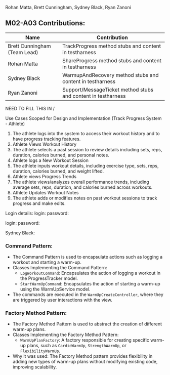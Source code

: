 Rohan Matta, Brett Cunningham, Sydney Black, Ryan Zanoni

## M02-A03 Contributions:
| Name                         | Contribution                                              |
|------------------------------|-----------------------------------------------------------|
| Brett Cunningham (Team Lead) | TrackProgress method stubs and content in testharness     |
| Rohan Matta                  | ShareProgress method stubs and content in testharness     |
| Sydney Black                 | WarmupAndRecovery method stubs and content in testharness |
| Ryan Zanoni                  | Support/MessageTicket method stubs and content in testharness |

NEED TO FILL THIS IN \/

Use Cases Scoped for Design and Implementation (Track Progress System - Athlete)
1. The athlete logs into the system to access their workout history and to have progress tracking features.
2. Athlete Views Workout History
3. The athlete selects a past session to review details including sets, reps, duration, calories burned, and personal notes.
4. Athlete logs a New Workout Session
5. The athlete inputs workout details, including exercise type, sets, reps, duration, calories burned, and weight lifted.
6. Athlete views Progress Trends
7. The athlete views/analyzes overall performance trends, including average sets, reps, duration, and calories burned across workouts.
8. Athlete Updates Workout Notes
9. The athlete adds or modifies notes on past workout sessions to track progress and make edits.

Login details:
login: 
password: 

login: 
password:



Sydney Black: 
### Command Pattern:
- The Command Pattern is used to encapsulate actions such as logging a workout and starting a warm-up.
- Classes Implementing the Command Pattern:
    - `LogWorkoutCommand`: Encapsulates the action of logging a workout in the ProgressTracker model.
    - `StartWarmUpCommand`: Encapsulates the action of starting a warm-up using the WarmUpService model.
- The commands are executed in the `WarmUpCreateController`, where they are triggered by user interactions with the view.

### Factory Method Pattern:
- The Factory Method Pattern is used to abstract the creation of different warm-up plans.
- Classes Implementing the Factory Method Pattern:
    - `WarmUpPlanFactory`: A factory responsible for creating specific warm-up plans, such as `CardioWarmUp`, `StrengthWarmUp`, or `FlexibilityWarmUp`.
- Why it was used: The Factory Method pattern provides flexibility in adding new types of warm-up plans without modifying existing code, improving scalability.